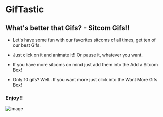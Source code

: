 # GifTastic

## What's better that Gifs? - Sitcom Gifs!!

* Let's have some fun with our favorites sitcoms of all times, get ten of our best Gifs. 

* Just click on it and animate it!! Or pause it, whatever you want. 

* If you have more sitcoms on mind just add them into the Add a Sitcom Box!

* Only 10 gifs? Well.. If you want more just click into the Want More Gifs Box!

### Enjoy!! 

![image](https://user-images.githubusercontent.com/29493373/47235311-acaf4680-d3a6-11e8-9351-4e3ac6e7ef9b.png)






